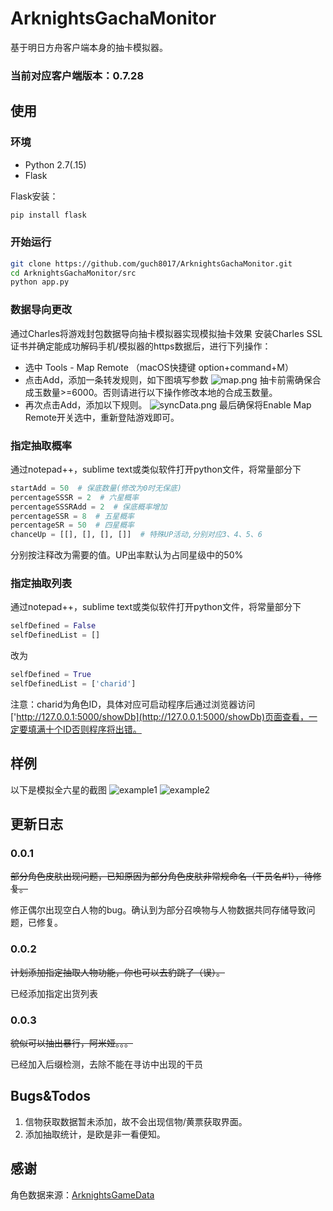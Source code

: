# ArknightsGachaMonitor
基于明日方舟客户端本身的抽卡模拟器。
### 当前对应客户端版本：0.7.28
## 使用
### 环境
* Python 2.7(.15)
* Flask

Flask安装：
```bash
pip install flask
```
### 开始运行
```bash
git clone https://github.com/guch8017/ArknightsGachaMonitor.git
cd ArknightsGachaMonitor/src
python app.py
```
### 数据导向更改
通过Charles将游戏封包数据导向抽卡模拟器实现模拟抽卡效果
安装Charles SSL证书并确定能成功解码手机/模拟器的https数据后，进行下列操作：
* 选中 Tools - Map Remote （macOS快捷键 option+command+M）
* 点击Add，添加一条转发规则，如下图填写参数
![map.png](https://github.com/guch8017/ArknightsGachaMonitor/raw/master/images/map.png)
抽卡前需确保合成玉数量>=6000。否则请进行以下操作修改本地的合成玉数量。
* 再次点击Add，添加以下规则。
![syncData.png](https://github.com/guch8017/ArknightsGachaMonitor/raw/master/images/syncData.png)
最后确保将Enable Map Remote开关选中，重新登陆游戏即可。

### 指定抽取概率
通过notepad++，sublime text或类似软件打开python文件，将常量部分下
```python
startAdd = 50  # 保底数量(修改为0时无保底)
percentageSSSR = 2  # 六星概率
percentageSSSRAdd = 2  # 保底概率增加
percentageSSR = 8  # 五星概率
percentageSR = 50  # 四星概率
chanceUp = [[], [], [], []]  # 特殊UP活动,分别对应3、4、5、6
```
分别按注释改为需要的值。UP出率默认为占同星级中的50%

### 指定抽取列表
通过notepad++，sublime text或类似软件打开python文件，将常量部分下
```python
selfDefined = False
selfDefinedList = []
```
改为
```python
selfDefined = True
selfDefinedList = ['charid']
```
注意：charid为角色ID，具体对应可启动程序后通过浏览器访问['http://127.0.0.1:5000/showDb](http://127.0.0.1:5000/showDb)页面查看，一定要填满十个ID否则程序将出错。
## 样例
以下是模拟全六星的截图
![example1](https://github.com/guch8017/ArknightsGachaMonitor/raw/master/images/example1.png)
![example2](https://github.com/guch8017/ArknightsGachaMonitor/raw/master/images/example2.png)

## 更新日志
### 0.0.1
~~部分角色皮肤出现问题，已知原因为部分角色皮肤非常规命名（干员名#1），待修复。~~ 

修正偶尔出现空白人物的bug。确认到为部分召唤物与人物数据共同存储导致问题，已修复。
### 0.0.2
~~计划添加指定抽取人物功能，你也可以去豹跳了（误）。~~

已经添加指定出货列表
### 0.0.3
~~貌似可以抽出暴行，阿米娅。。。~~

已经加入后缀检测，去除不能在寻访中出现的干员

## Bugs&Todos

1. 信物获取数据暂未添加，故不会出现信物/黄票获取界面。
2. 添加抽取统计，是欧是非一看便知。


## 感谢
角色数据来源：[ArknightsGameData](https://github.com/Perfare/ArknightsGameData)


